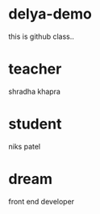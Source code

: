 # delya-demo
this is github class..

# teacher
shradha khapra

# student
niks patel
 
 # dream
 front end developer
